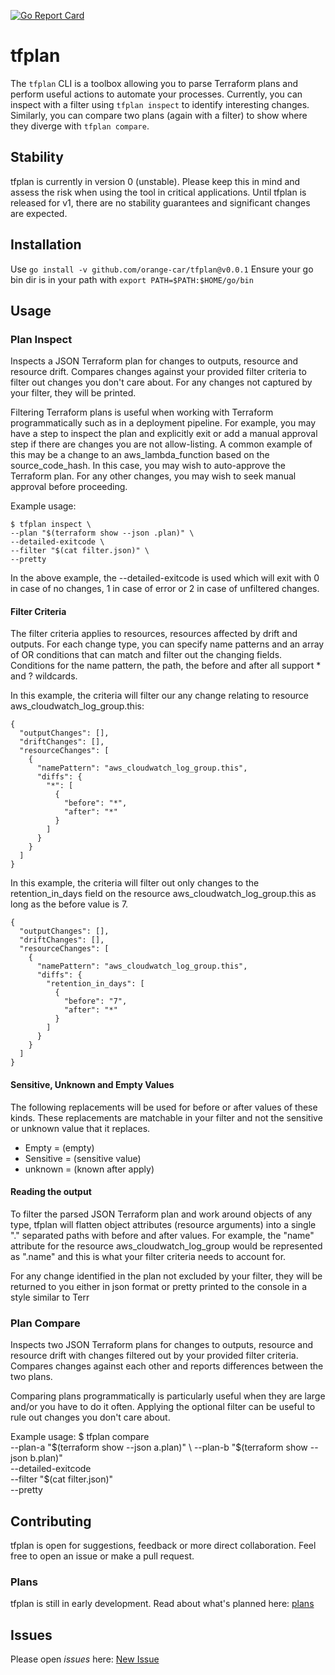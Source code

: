 [![Go Report Card](https://goreportcard.com/badge/github.com/orange-car/tfplan)](https://goreportcard.com/badge/github.com/orange-car/tfplan)

# tfplan

The `tfplan` CLI is a toolbox allowing you to parse Terraform plans and perform useful actions to automate your processes. Currently, you can inspect with a filter using `tfplan inspect` to identify interesting changes. Similarly, you can compare two plans (again with a filter) to show where they diverge with `tfplan compare`.

## Stability
tfplan is currently in version 0 (unstable). Please keep this in mind and assess the risk when using the tool in critical applications. Until tfplan is released for v1, there are no stability guarantees and significant changes are expected.

## Installation
Use `go install -v github.com/orange-car/tfplan@v0.0.1` 
Ensure your go bin dir is in your path with `export PATH=$PATH:$HOME/go/bin`

## Usage

### Plan Inspect
Inspects a JSON Terraform plan for changes to outputs, resource and resource drift. Compares changes against your provided filter criteria to filter out changes you don't care about. For any changes not captured by your filter, they will be printed.

Filtering Terraform plans is useful when working with Terraform programmatically such as in a deployment pipeline. For example, you may have a step to inspect the plan and explicitly exit or add a manual approval step if there are changes you are not allow-listing. A common example of this may be a change to an aws_lambda_function based on the source_code_hash. In this case, you may wish to auto-approve the Terraform plan. For any other changes, you may wish to seek manual approval before proceeding. 

Example usage:
```
$ tfplan inspect \
--plan "$(terraform show --json .plan)" \
--detailed-exitcode \
--filter "$(cat filter.json)" \
--pretty
```

In the above example, the --detailed-exitcode is used which will exit with 0 in case of no changes, 1 in case of error or 2 in case of unfiltered changes.

#### Filter Criteria
The filter criteria applies to resources, resources affected by drift and outputs. For each change type, you can specify name patterns and an array of OR conditions that can match and filter out the changing fields. Conditions for the name pattern, the path, the before and after all support * and ? wildcards. 

In this example, the criteria will filter our any change relating to resource aws_cloudwatch_log_group.this:
```
{
  "outputChanges": [],
  "driftChanges": [],
  "resourceChanges": [
    {
      "namePattern": "aws_cloudwatch_log_group.this",
      "diffs": {
        "*": [
          {
            "before": "*",
            "after": "*"
          }
        ]
      }
    }
  ]
}
```

In this example, the criteria will filter out only changes to the retention_in_days field on the resource aws_cloudwatch_log_group.this as long as the before value is 7. 
```
{
  "outputChanges": [],
  "driftChanges": [],
  "resourceChanges": [
    {
      "namePattern": "aws_cloudwatch_log_group.this",
      "diffs": {
        "retention_in_days": [
          {
            "before": "7",
            "after": "*"
          }
        ]
      }
    }
  ]
}
```

#### Sensitive, Unknown and Empty Values
The following replacements will be used for before or after values of these kinds. These replacements are matchable in your filter and not the sensitive or unknown value that it replaces.
- Empty = (empty)
- Sensitive = (sensitive value)
- unknown = (known after apply)

#### Reading the output
To filter the parsed JSON Terraform plan and work around objects of any type, tfplan will flatten object attributes (resource arguments) into a single "." separated paths with before and after values. For example, the "name" attribute for the resource aws_cloudwatch_log_group would be represented as ".name" and this is what your filter criteria needs to account for. 

For any change identified in the plan not excluded by your filter, they will be returned to you either in json format or pretty printed to the console in a style similar to Terr

### Plan Compare
Inspects two JSON Terraform plans for changes to outputs, resource and resource drift with changes filtered out by your provided filter criteria. Compares changes against each other and reports differences between the two plans.

Comparing plans programmatically is particularly useful when they are large and/or you have to do it often. Applying the optional filter can be useful to rule out changes you don't care about.

Example usage:
$ tfplan compare \
--plan-a "$(terraform show --json a.plan)" \
--plan-b "$(terraform show --json b.plan)" \
--detailed-exitcode \
--filter "$(cat filter.json)" \
--pretty

## Contributing
tfplan is open for suggestions, feedback or more direct collaboration. Feel free to open an issue or make a pull request.

### Plans
tfplan is still in early development. Read about what's planned here: [plans](docs/plans.md)

## Issues
Please open *issues* here: [New Issue](https://github.com/orange-car/tfplan/issues)
